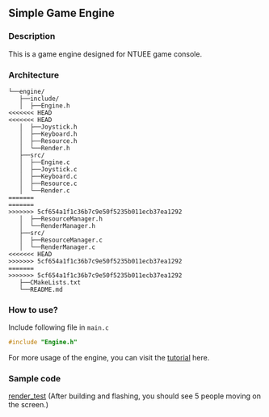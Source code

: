 ## Simple Game Engine

### Description

This is a game engine designed for NTUEE game console.

### Architecture

```
└──engine/
   ├──include/
   │  ├──Engine.h
<<<<<<< HEAD
<<<<<<< HEAD
   │  ├──Joystick.h
   │  ├──Keyboard.h
   │  ├──Resource.h
   │  └──Render.h
   ├──src/
   │  ├──Engine.c
   │  ├──Joystick.c
   │  ├──Keyboard.c
   │  ├──Resource.c
   │  └──Render.c
=======
=======
>>>>>>> 5cf654a1f1c36b7c9e50f5235b011ecb37ea1292
   │  ├──ResourceManager.h
   │  └──RenderManager.h
   ├──src/
   │  ├──ResourceManager.c
   │  └──RenderManager.c
<<<<<<< HEAD
>>>>>>> 5cf654a1f1c36b7c9e50f5235b011ecb37ea1292
=======
>>>>>>> 5cf654a1f1c36b7c9e50f5235b011ecb37ea1292
   ├──CMakeLists.txt
   └──README.md
```

### How to use?

Include following file in `main.c`
```C
#include "Engine.h"
```
For more usage of the engine, you can visit the [tutorial](https://hackmd.io/@uzF57KwOT5SnkVGD3Ppheg/Bkq8tLnLC) here.

### Sample code

[render_test](https://drive.google.com/file/d/1fSTIGNiYqWQUzMxRMaV6cDyT94TVNQgK/view?usp=sharing) (After building and flashing, you should see 5 people moving on the screen.)

